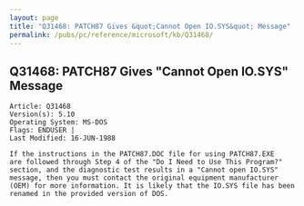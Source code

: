 ```yaml
---
layout: page
title: "Q31468: PATCH87 Gives &quot;Cannot Open IO.SYS&quot; Message"
permalink: /pubs/pc/reference/microsoft/kb/Q31468/
---
```


## Q31468: PATCH87 Gives &quot;Cannot Open IO.SYS&quot; Message

	Article: Q31468
	Version(s): 5.10
	Operating System: MS-DOS
	Flags: ENDUSER |
	Last Modified: 16-JUN-1988
	
	If the instructions in the PATCH87.DOC file for using PATCH87.EXE
	are followed through Step 4 of the "Do I Need to Use This Program?"
	section, and the diagnostic test results in a "Cannot open IO.SYS"
	message, then you must contact the original equipment manufacturer
	(OEM) for more information. It is likely that the IO.SYS file has been
	renamed in the provided version of DOS.

